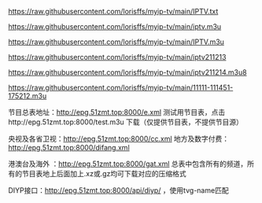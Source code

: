 

https://raw.githubusercontent.com/lorisffs/myip-tv/main/IPTV.txt


https://raw.githubusercontent.com/lorisffs/myip-tv/main/iptv.m3u



https://raw.githubusercontent.com/lorisffs/myip-tv/main/IPTV.m3u


https://raw.githubusercontent.com/lorisffs/myip-tv/main/iptv211213



https://raw.githubusercontent.com/lorisffs/myip-tv/main/iptv211214.m3u8


https://raw.githubusercontent.com/lorisffs/myip-tv/main/11111-111451-175212.m3u

节目总表地址：http://epg.51zmt.top:8000/e.xml   测试用节目表，点击http://epg.51zmt.top:8000/test.m3u
下载（仅提供节目表，不提供节目源）

央视及各省卫视：http://epg.51zmt.top:8000/cc.xml  地方及数字付费：http://epg.51zmt.top:8000/difang.xml

港澳台及海外 ：http://epg.51zmt.top:8000/gat.xml  总表中包含所有的频道，所有的节目表地上后面加上.xz或.gz均可下载对应的压缩格式



DIYP接口：http://epg.51zmt.top:8000/api/diyp/ ，使用tvg-name匹配
